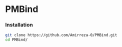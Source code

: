 # PMBind

### Installation

```bash
git clone https://github.com/Amirreza-0/PMBind.git
cd PMBind/
```
